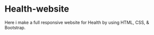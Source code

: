 # Health-website
Here i make a full responsive website for Health by using HTML, CSS, &amp; Bootstrap.
